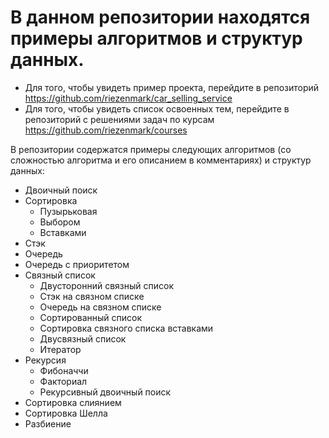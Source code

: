 # В данном репозитории находятся примеры алгоритмов и структур данных.
- Для того, чтобы увидеть пример проекта, перейдите в репозиторий https://github.com/riezenmark/car_selling_service
- Для того, чтобы увидеть список освоенных тем, перейдите в репозиторий с решениями задач по курсам https://github.com/riezenmark/courses

В репозитории содержатся примеры следующих алгоритмов (со сложностью алгоритма и его описанием в комментариях) и структур данных:
  - Двоичный поиск
  - Сортировка
    - Пузырьковая
    - Выбором
    - Вставками
  - Стэк
  - Очередь
  - Очередь с приоритетом
  - Связный список
    - Двусторонний связный список
    - Стэк на связном списке
    - Очередь на связном списке
    - Сортированный список
    - Сортировка связного списка вставками
    - Двусвязный список
    - Итератор
  - Рекурсия
    - Фибоначчи
    - Факториал
    - Рекурсивный двоичный поиск
  - Сортировка слиянием
  - Сортировка Шелла
  - Разбиение
  
